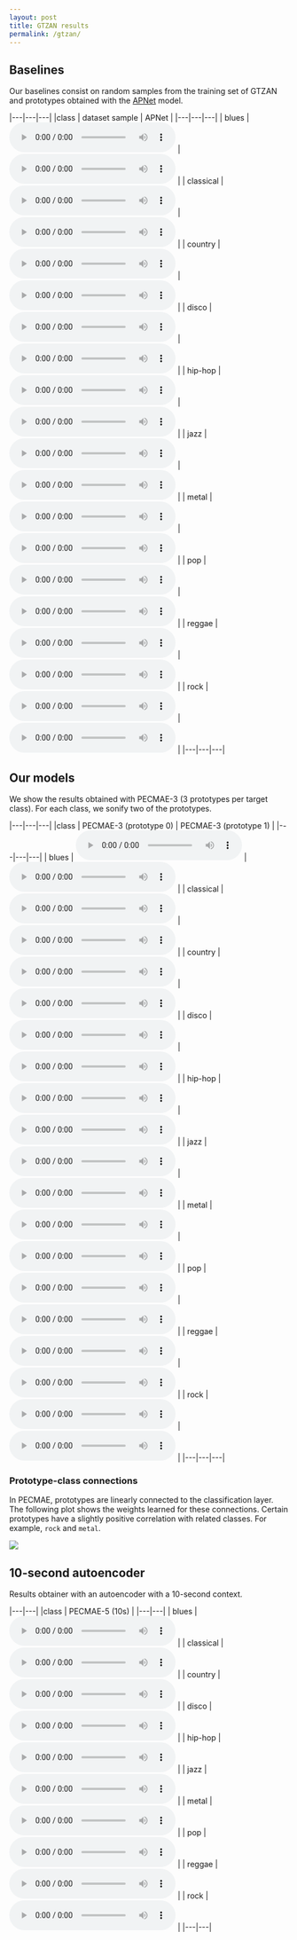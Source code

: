 ```yaml
---
layout: post
title: GTZAN results
permalink: /gtzan/
---
```




## Baselines

Our baselines consist on random samples from the training set of GTZAN and prototypes obtained with the [APNet](https://github.com/pzinemanas/APNet) model.

|---|---|---|
|class | dataset sample | APNet |
|---|---|---|
| blues | <audio src="https://raw.githubusercontent.com/palonso/pecmae-samples/main/gtzan/samples/blues.00000.wav?" controls preload></audio> | <audio src="https://raw.githubusercontent.com/palonso/pecmae-samples/main/gtzan/apnet/00_blues.wav?" controls preload></audio> |
| classical | <audio src="https://raw.githubusercontent.com/palonso/pecmae-samples/main/gtzan/samples/classical.00000.wav?" controls preload></audio> | <audio src="https://raw.githubusercontent.com/palonso/pecmae-samples/main/gtzan/apnet/01_classical.wav?" controls preload></audio> |
| country | <audio src="https://raw.githubusercontent.com/palonso/pecmae-samples/main/gtzan/samples/country.00000.wav?" controls preload></audio> | <audio src="https://raw.githubusercontent.com/palonso/pecmae-samples/main/gtzan/apnet/02_country.wav?" controls preload></audio> |
| disco | <audio src="https://raw.githubusercontent.com/palonso/pecmae-samples/main/gtzan/samples/disco.00000.wav?" controls preload></audio> | <audio src="https://raw.githubusercontent.com/palonso/pecmae-samples/main/gtzan/apnet/03_disco.wav?" controls preload></audio> |
| hip-hop | <audio src="https://raw.githubusercontent.com/palonso/pecmae-samples/main/gtzan/samples/hiphop.00000.wav?" controls preload></audio> | <audio src="https://raw.githubusercontent.com/palonso/pecmae-samples/main/gtzan/apnet/04_hip-hop.wav?" controls preload></audio> |
| jazz | <audio src="https://raw.githubusercontent.com/palonso/pecmae-samples/main/gtzan/samples/jazz.00000.wav?" controls preload></audio> | <audio src="https://raw.githubusercontent.com/palonso/pecmae-samples/main/gtzan/apnet/05_jazz.wav?" controls preload></audio> |
| metal | <audio src="https://raw.githubusercontent.com/palonso/pecmae-samples/main/gtzan/samples/metal.00000.wav?" controls preload></audio> | <audio src="https://raw.githubusercontent.com/palonso/pecmae-samples/main/gtzan/apnet/06_metal.wav?" controls preload></audio> |
| pop | <audio src="https://raw.githubusercontent.com/palonso/pecmae-samples/main/gtzan/samples/pop.00000.wav?" controls preload></audio> | <audio src="https://raw.githubusercontent.com/palonso/pecmae-samples/main/gtzan/apnet/07_pop.wav?" controls preload></audio> |
| reggae | <audio src="https://raw.githubusercontent.com/palonso/pecmae-samples/main/gtzan/samples/reggae.00000.wav?" controls preload></audio> | <audio src="https://raw.githubusercontent.com/palonso/pecmae-samples/main/gtzan/apnet/08_reggae.wav?" controls preload></audio> |
| rock | <audio src="https://raw.githubusercontent.com/palonso/pecmae-samples/main/gtzan/samples/rock.00000.wav?" controls preload></audio> | <audio src="https://raw.githubusercontent.com/palonso/pecmae-samples/main/gtzan/apnet/09_rock.wav?" controls preload></audio> |
|---|---|---|

## Our models

We show the results obtained with PECMAE-3 (3 prototypes per target class).
For each class, we sonify two of the prototypes.

|---|---|---|
|class | PECMAE-3 (prototype 0) | PECMAE-3 (prototype 1) |
|---|---|---|
| blues | <audio src="https://raw.githubusercontent.com/palonso/pecmae-samples/main/gtzan/pecmae-3/v506_blu_n0_gs1.wav?" controls preload></audio> | <audio src="https://raw.githubusercontent.com/palonso/pecmae-samples/main/gtzan/pecmae-3/v506_blu_n0_gs1.wav?" controls preload></audio> |
| classical | <audio src="https://raw.githubusercontent.com/palonso/pecmae-samples/main/gtzan/pecmae-3/v506_cla_n0_gs1.wav?" controls preload></audio> | <audio src="https://raw.githubusercontent.com/palonso/pecmae-samples/main/gtzan/pecmae-3/v506_cla_n0_gs1.wav?" controls preload></audio> |
| country | <audio src="https://raw.githubusercontent.com/palonso/pecmae-samples/main/gtzan/pecmae-3/v506_cou_n0_gs1.wav?" controls preload></audio> | <audio src="https://raw.githubusercontent.com/palonso/pecmae-samples/main/gtzan/pecmae-3/v506_cou_n0_gs1.wav?" controls preload></audio> |
| disco | <audio src="https://raw.githubusercontent.com/palonso/pecmae-samples/main/gtzan/pecmae-3/v506_dis_n0_gs1.wav?" controls preload></audio> | <audio src="https://raw.githubusercontent.com/palonso/pecmae-samples/main/gtzan/pecmae-3/v506_dis_n0_gs1.wav?" controls preload></audio> |
| hip-hop | <audio src="https://raw.githubusercontent.com/palonso/pecmae-samples/main/gtzan/pecmae-3/v506_hip_n0_gs1.wav?" controls preload></audio> | <audio src="https://raw.githubusercontent.com/palonso/pecmae-samples/main/gtzan/pecmae-3/v506_hip_n0_gs1.wav?" controls preload></audio> |
| jazz | <audio src="https://raw.githubusercontent.com/palonso/pecmae-samples/main/gtzan/pecmae-3/v506_jaz_n0_gs1.wav?" controls preload></audio> | <audio src="https://raw.githubusercontent.com/palonso/pecmae-samples/main/gtzan/pecmae-3/v506_jaz_n0_gs1.wav?" controls preload></audio> |
| metal | <audio src="https://raw.githubusercontent.com/palonso/pecmae-samples/main/gtzan/pecmae-3/v506_met_n0_gs1.wav?" controls preload></audio> | <audio src="https://raw.githubusercontent.com/palonso/pecmae-samples/main/gtzan/pecmae-3/v506_met_n0_gs1.wav?" controls preload></audio> |
| pop | <audio src="https://raw.githubusercontent.com/palonso/pecmae-samples/main/gtzan/pecmae-3/v506_pop_n0_gs1.wav?" controls preload></audio> | <audio src="https://raw.githubusercontent.com/palonso/pecmae-samples/main/gtzan/pecmae-3/v506_pop_n0_gs1.wav?" controls preload></audio> |
| reggae | <audio src="https://raw.githubusercontent.com/palonso/pecmae-samples/main/gtzan/pecmae-3/v506_reg_n0_gs1.wav?" controls preload></audio> | <audio src="https://raw.githubusercontent.com/palonso/pecmae-samples/main/gtzan/pecmae-3/v506_reg_n0_gs1.wav?" controls preload></audio> |
| rock | <audio src="https://raw.githubusercontent.com/palonso/pecmae-samples/main/gtzan/pecmae-3/v506_roc_n0_gs1.wav?" controls preload></audio> | <audio src="https://raw.githubusercontent.com/palonso/pecmae-samples/main/gtzan/pecmae-3/v506_roc_n0_gs1.wav?" controls preload></audio> |
|---|---|---|


### Prototype-class connections
In PECMAE, prototypes are linearly connected to the classification layer.
The following plot shows the weights learned for these connections.
Certain prototypes have a slightly positive correlation with related classes.
For example, `rock` and `metal`.

![](/pecmae/assets/images/GTZAN_lin_weights.png)

## 10-second autoencoder
Results obtainer with an autoencoder with a 10-second context.

|---|---|
|class | PECMAE-5 (10s) |
|---|---|
| blues | <audio src="https://raw.githubusercontent.com/palonso/pecmae-samples/main/gtzan/pecmae-5-10s/v533_blu_n0_gs1.wav?" controls preload></audio> |
| classical | <audio src="https://raw.githubusercontent.com/palonso/pecmae-samples/main/gtzan/pecmae-5-10s/v533_cla_n0_gs1.wav?" controls preload></audio> |
| country | <audio src="https://raw.githubusercontent.com/palonso/pecmae-samples/main/gtzan/pecmae-5-10s/v533_cou_n0_gs1.wav?" controls preload></audio> |
| disco | <audio src="https://raw.githubusercontent.com/palonso/pecmae-samples/main/gtzan/pecmae-5-10s/v533_dis_n0_gs1.wav?" controls preload></audio> |
| hip-hop | <audio src="https://raw.githubusercontent.com/palonso/pecmae-samples/main/gtzan/pecmae-5-10s/v533_hip_n0_gs1.wav?" controls preload></audio> |
| jazz | <audio src="https://raw.githubusercontent.com/palonso/pecmae-samples/main/gtzan/pecmae-5-10s/v533_jaz_n0_gs1.wav?" controls preload></audio> |
| metal | <audio src="https://raw.githubusercontent.com/palonso/pecmae-samples/main/gtzan/pecmae-5-10s/v533_met_n0_gs1.wav?" controls preload></audio> |
| pop | <audio src="https://raw.githubusercontent.com/palonso/pecmae-samples/main/gtzan/pecmae-5-10s/v533_pop_n0_gs1.wav?" controls preload></audio> |
| reggae | <audio src="https://raw.githubusercontent.com/palonso/pecmae-samples/main/gtzan/pecmae-5-10s/v533_reg_n0_gs1.wav?" controls preload></audio> |
| rock | <audio src="https://raw.githubusercontent.com/palonso/pecmae-samples/main/gtzan/pecmae-5-10s/v533_roc_n0_gs1.wav?" controls preload></audio> |
|---|---|
